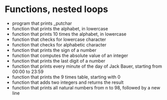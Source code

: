 # Functions, nested loops
* program that prints _putchar
* function that prints the alphabet, in lowercase
* function that prints 10 times the alphabet, in lowercase
* function that checks for lowercase character
* function that checks for alphabetic character
* function that prints the sign of a number
* function that computes the absolute value of an integer
* function that prints the last digit of a number
* function that prints every minute of the day of Jack Bauer, starting from 00:00 to 23:59
* function that prints the 9 times table, starting with 0
* function that adds two integers and returns the result
* function that prints all natural numbers from n to 98, followed by a new line
